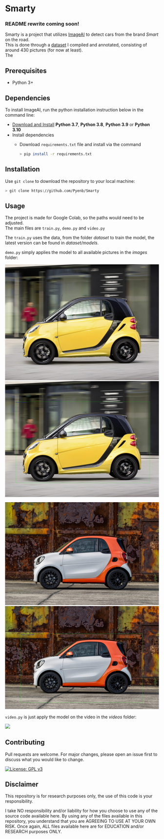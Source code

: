 # Smarty

### README rewrite coming soon!

Smarty is a project that utilizes [ImageAI](https://github.com/OlafenwaMoses/ImageAI) to detect cars from the brand *Smart* on the road.\
This is done through a [dataset](https://app.roboflow.com/anon-vqjqq/smarty) I compiled and annotated, consisting of around 430 pictures (for now at least).\
The 

## Prerequisites

- Python 3+

## Dependencies
 
To install ImageAI, run the python installation instruction below in the command line:

- [Download and Install](https://www.python.org/downloads/) **Python 3.7**, **Python 3.8**, **Python 3.9** or **Python 3.10**
- Install dependencies
  - Download `requirements.txt` file and install via the command
    
    ```bash
    > pip install -r requirements.txt
    ```
    
## Installation

Use `git clone` to download the repository to your local machine:

```bash
> git clone https://github.com/Pyenb/Smarty
```

## Usage

The project is made for Google Colab, so the paths would need to be adjusted.\
The main files are `train.py`, `demo.py` and `video.py`

The `train.py` uses the data, from the folder *dataset* to train the model, the latest version can be found in *dataset/models*.

`demo.py` simply applies the model to all available pictures in the *images* folder:

![undetected](images/1.jpg?raw=true "Title")
![detect](images/1.jpg_detected.jpg?raw=true "Title")

![undetected](images/2.jpg?raw=true "Title")
![detect](images/2.jpg_detected.jpg?raw=true "Title")

`video.py` is just apply the model on the video in the *videos* folder:

![](https://github.com/Pyenb/Smarty/blob/master/videos/smart_detected.gif)

## Contributing
Pull requests are welcome. For major changes, please open an issue first to discuss what you would like to change.

[![License: GPL v3](https://img.shields.io/badge/License-GPLv3-blue.svg)](https://www.gnu.org/licenses/gpl-3.0)

## Disclaimer
This repository is for research purposes only, the use of this code is your responsibility.

I take NO responsibility and/or liability for how you choose to use any of the source code available here. By using any of the files available in this repository, you understand that you are AGREEING TO USE AT YOUR OWN RISK. Once again, ALL files available here are for EDUCATION and/or RESEARCH purposes ONLY.
